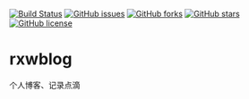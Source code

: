 [![Build Status](https://travis-ci.org/Hewie8023/rxwblog.svg?branch=master)](https://travis-ci.org/Hewie8023/rxwblog)
[![GitHub issues](https://img.shields.io/github/issues/Hewie8023/rxwblog)](https://github.com/Hewie8023/rxwblog/issues) 
[![GitHub forks](https://img.shields.io/github/forks/Hewie8023/rxwblog)](https://github.com/Hewie8023/rxwblog/network)
[![GitHub stars](https://img.shields.io/github/stars/Hewie8023/rxwblog)](https://github.com/Hewie8023/rxwblog/stargazers)
[![GitHub license](https://img.shields.io/github/license/Hewie8023/rxwblog)](https://github.com/Hewie8023/rxwblog/blob/master/LICENSE)
[](https://img.shields.io/badge/author-Hewie-blue)

# rxwblog
个人博客、记录点滴
